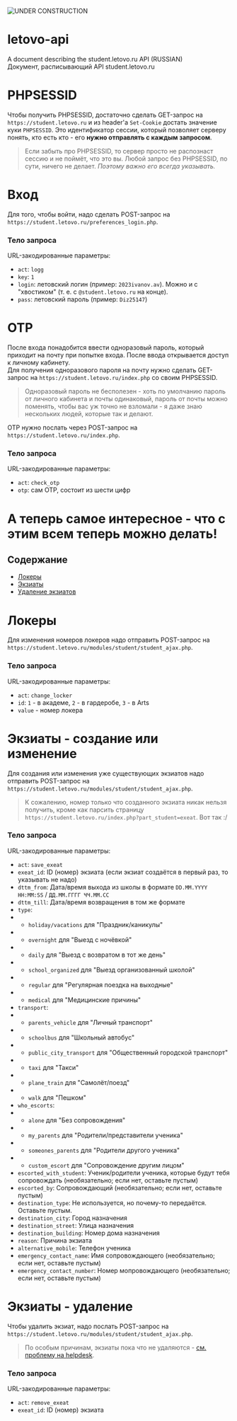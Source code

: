 ![UNDER CONSTRUCTION](https://media.istockphoto.com/vectors/under-construction-site-banner-sign-vector-black-and-yellow-diagonal-vector-id1192837450?k=20&m=1192837450&s=612x612&w=0&h=MpHAjpQ7v_zZmH_2FjcbmVMonTOkjs156B1egVrFViw=)

# letovo-api
A document describing the student.letovo.ru API (RUSSIAN)<br>
Документ, расписывающий API student.letovo.ru

# PHPSESSID
Чтобы получить PHPSESSID, достаточно сделать GET-запрос на `https://student.letovo.ru` и из header'а `Set-Cookie` достать значение куки `PHPSESSID`. Это идентификатор сессии, который позволяет серверу понять, кто есть кто - его **нужно отправлять с каждым запросом**.
> Если забыть про PHPSESSID, то сервер просто не распознаст сессию и не поймёт, что это вы. Любой запрос без PHPSESSID, по сути, ничего не делает. *Поэтому важно его всегда указывать.*

# Вход
Для того, чтобы войти, надо сделать POST-запрос на `https://student.letovo.ru/preferences_login.php`.
### Тело запроса
URL-закодированные параметры:
- `act`: `logg`
- `key`: `1`
- `login`: летовский логин (пример: `2023ivanov.av`). Можно и с "хвостиком" (т. е. с `@student.letovo.ru` на конце).
- `pass`: летовский пароль (пример: `Diz25147`)

# OTP
После входа понадобится ввести одноразовый пароль, который приходит на почту при попытке входа. После ввода открывается доступ к личному кабинету.<br>
Для получения одноразового пароля на почту нужно сделать GET-запрос на `https://student.letovo.ru/index.php` со своим PHPSESSID.
> Одноразовый пароль не бесполезен - хоть по умолчанию пароль от личного кабинета и почты одинаковый, пароль от почты можно поменять, чтобы вас уж точно не взломали - я даже знаю нескольких людей, которые так и делают.

OTP нужно послать через POST-запрос на `https://student.letovo.ru/index.php`.
### Тело запроса
URL-закодированные параметры:
- `act`: `check_otp`
- `otp`: сам OTP, состоит из шести цифр

# А теперь самое интересное - что с этим всем теперь можно делать!
## Содержание
- [Локеры](https://github.com/Milk-Cool/letovo-api/blob/main/README.md#%D0%BB%D0%BE%D0%BA%D0%B5%D1%80%D1%8B)
- [Экзиаты](https://github.com/Milk-Cool/letovo-api/blob/main/README.md#%D1%8D%D0%BA%D0%B7%D0%B8%D0%B0%D1%82%D1%8B---%D1%81%D0%BE%D0%B7%D0%B4%D0%B0%D0%BD%D0%B8%D0%B5-%D0%B8%D0%BB%D0%B8-%D0%B8%D0%B7%D0%BC%D0%B5%D0%BD%D0%B5%D0%BD%D0%B8%D0%B5)
- [Удаление экзиатов](https://github.com/Milk-Cool/letovo-api/blob/main/README.md#%D1%8D%D0%BA%D0%B7%D0%B8%D0%B0%D1%82%D1%8B---%D1%83%D0%B4%D0%B0%D0%BB%D0%B5%D0%BD%D0%B8%D0%B5)

# Локеры
Для изменения номеров локеров надо отправить POST-запрос на `https://student.letovo.ru/modules/student/student_ajax.php`.
### Тело запроса
URL-закодированные параметры:
- `act`: `change_locker`
- `id`: `1` - в академе, `2` - в гардеробе, `3` - в Arts
- `value` - номер локера

# Экзиаты - создание или изменение
Для создания или изменения уже существующих экзиатов надо отправить POST-запрос на `https://student.letovo.ru/modules/student/student_ajax.php`.
> К сожалению, номер только что созданного экзиата никак нельзя получить, кроме как парсить страницу `https://student.letovo.ru/index.php?part_student=exeat`. Вот так :/
### Тело запроса
URL-закодированные параметры:
- `act`: `save_exeat`
- `exeat_id`: ID (номер) экзиата (если экзиат создаётся в первый раз, то указывать не надо)
- `dttm_from`: Дата/время выхода из школы в формате `DD.MM.YYYY HH:MM:SS` / `ДД.ММ.ГГГГ ЧЧ.ММ.СС`
- `dttm_till`: Дата/время возвращения в том же формате
- `type`: 
- - `holiday/vacations` для "Праздник/каникулы"
- - `overnight` для "Выезд с ночёвкой"
- - `daily` для "Выезд с возвратом в тот же день"
- - `school_organized` для "Выезд организованный школой"
- - `regular` для "Регулярная поездка на выходные"
- - `medical` для "Медицинские причины"
- `transport`:
- - `parents_vehicle` для "Личный транспорт"
- - `schoolbus` для "Школьный автобус"
- - `public_city_transport` для "Общественный городской транспорт"
- - `taxi` для "Такси"
- - `plane_train` для "Самолёт/поезд"
- - `walk` для "Пешком"
- `who_escorts`:
- - `alone` для "Без сопровождения"
- - `my_parents` для "Родители/представители ученика"
- - `someones_parents` для "Родители другого ученика"
- - `custom_escort` для "Сопровождение другим лицом"
- `escorted_with_student`: Ученик/родители ученика, которые будут тебя сопровождать (необязательно; если нет, оставьте пустым)
- `escorted_by`: Сопровождающий (необязательно; если нет, оставьте пустым)
- `destination_type`: Не используется, но почему-то передаётся. Оставьте пустым.
- `destination_city`: Город назначения
- `destination_street`: Улица назначения
- `destination_building`: Номер дома назначения
- `reason`: Причина экзиата
- `alternative_mobile`: Телефон ученика
- `emergency_contact_name`: Имя сопровождающего (необязательно; если нет, оставьте пустым)
- `emergency_contact_number`: Номер мопровождающего (необязательно; если нет, оставьте пустым)

# Экзиаты - удаление
Чтобы удалить экзиат, надо послать POST-запрос на `https://student.letovo.ru/modules/student/student_ajax.php`.
> По особым причинам, экзиаты пока что не удаляются - [см. проблему на helpdesk](https://helpdesk.letovo.ru/WorkOrder.do?woMode=viewWO&woID=12215).
### Тело запроса
URL-закодированные параметры:
- `act`: `remove_exeat`
- `exeat_id`: ID (номер) экзиата
